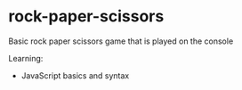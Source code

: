 # rock-paper-scissors

Basic rock paper scissors game that is played on the console

Learning:
- JavaScript basics and syntax